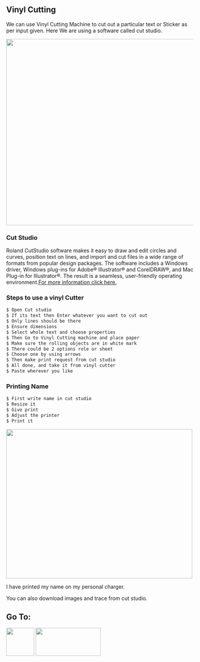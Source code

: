 ## Vinyl Cutting

We can use Vinyl Cutting Machine to cut out a particular text or Sticker as per input given. Here We are using a software called cut studio.

<img src="https://shaheenhyderk.github.io/v8.jpg" width="700" height="500">

### Cut Studio
Roland CutStudio software makes it easy to draw and edit circles and curves, position text on lines, and import and cut files in a wide range of formats from popular design packages. The software includes a Windows driver, Windows plug-ins for Adobe® Illustrator® and CorelDRAW®, and Mac Plug-in for Illustrator®. The result is a seamless, user-friendly operating environment.[For more information click here.](http://www.rolanddg.eu/en/applications/cutstudio)


### Steps to use a vinyl Cutter
```markdown
$ Open Cut studio
$ If its text then Enter whatever you want to cut out
$ Only lines should be there
$ Ensure dimensions
$ Select whole text and choose properties 
$ Then Go to Vinyl Cutting machine and place paper
$ Make sure the rolling objects are in white mark
$ There could be 2 options role or sheet 
$ Choose one by using arrows
$ Then make print request from cut studio
$ All done, and take it from vinyl cutter
$ Paste wherever you like
```

### Printing Name
```markdown
$ First write name in cut studio
$ Resize it
$ Give print
$ Adjust the printer
$ Print it
```
<Img src="https://shaheenhyderk.github.io/IMG_20170817_220427.jpg" width="500" height="400">

I have printed my name on my personal charger.

You can also download images and trace from cut studio.



 ## Go To:
 
 [<img src="http://shaheenhyderk.github.io/ho.png" width="75" height="75">](https://shaheenhyderk.github.io/)
 [<img src="http://shaheenhyderk.github.io/go.jpg" width="175" height="75">](http://shaheenhyderk.github.io/screen.github.io/)

